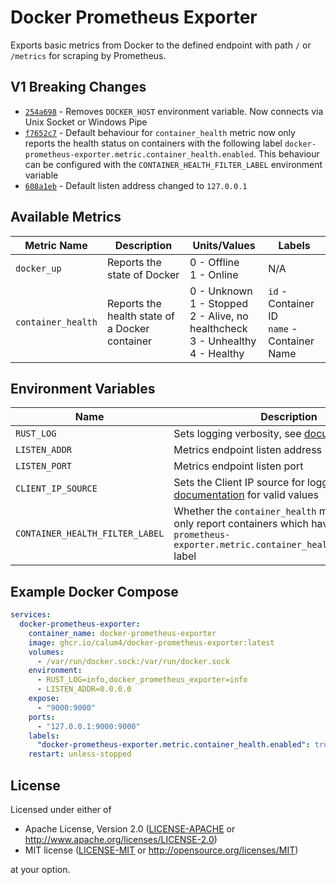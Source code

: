 # Docker Prometheus Exporter

Exports basic metrics from Docker to the defined endpoint with path `/` or `/metrics` for scraping by Prometheus.

## V1 Breaking Changes 

- [`254a698`](https://github.com/Calum4/docker-prometheus-exporter/commit/254a698bf7ff0f02545208ff512a98ee5ef3cce6) - Removes `DOCKER_HOST` environment variable. Now
  connects via Unix Socket or Windows Pipe
- [`f7652c7`](https://github.com/Calum4/docker-prometheus-exporter/commit/f7652c7123f5d29774938d2c5af700f85cc7d516) - Default behaviour for `container_health` metric now only reports the health status on containers with the following label `docker-prometheus-exporter.metric.container_health.enabled`. This behaviour can be configured with the `CONTAINER_HEALTH_FILTER_LABEL` environment variable
- [`608a1eb`](https://github.com/Calum4/docker-prometheus-exporter/commit/608a1eb26b13a7667b28584d0a087ddc8f043d68) - Default listen address changed to `127.0.0.1`

## Available Metrics
| Metric Name        | Description                                    | Units/Values                                                                                | Labels                                          |
|--------------------|------------------------------------------------|---------------------------------------------------------------------------------------------|-------------------------------------------------|
| `docker_up`        | Reports the state of Docker                    | 0 - Offline<br/>1 - Online                                                                  | N/A                                             |
| `container_health` | Reports the health state of a Docker container | 0 - Unknown<br/>1 - Stopped<br/>2 - Alive, no healthcheck<br/>3 - Unhealthy<br/>4 - Healthy | `id` - Container ID<br/>`name` - Container Name |

## Environment Variables

| Name                            | Description                                                                                                                                                | Default       |
|---------------------------------|------------------------------------------------------------------------------------------------------------------------------------------------------------|---------------|
| `RUST_LOG`                      | Sets logging verbosity, see [documentation](https://docs.rs/tracing-subscriber/0.3.18/tracing_subscriber/filter/struct.EnvFilter.html#directives)          | `info`        |
| `LISTEN_ADDR`                   | Metrics endpoint listen address                                                                                                                            | `127.0.0.1`   |
| `LISTEN_PORT`                   | Metrics endpoint listen port                                                                                                                               | `9000`        |
| `CLIENT_IP_SOURCE`              | Sets the Client IP source for logging, see [documentation](https://github.com/imbolc/axum-client-ip/blob/v1.0.0/src/lib.rs) for valid values               | `ConnectInfo` |
| `CONTAINER_HEALTH_FILTER_LABEL` | Whether the `container_health` metric should only report containers which have the `docker-prometheus-exporter.metric.container_health.enabled=true` label | `true`        |

## Example Docker Compose
```yaml
services:
  docker-prometheus-exporter:
    container_name: docker-prometheus-exporter
    image: ghcr.io/calum4/docker-prometheus-exporter:latest
    volumes:
      - /var/run/docker.sock:/var/run/docker.sock
    environment:
      - RUST_LOG=info,docker_prometheus_exporter=info
      - LISTEN_ADDR=0.0.0.0
    expose:
      - "9000:9000"
    ports:
      - "127.0.0.1:9000:9000"
    labels:
      "docker-prometheus-exporter.metric.container_health.enabled": true
    restart: unless-stopped
```

## License

Licensed under either of

* Apache License, Version 2.0
  ([LICENSE-APACHE](LICENSE-APACHE) or http://www.apache.org/licenses/LICENSE-2.0)
* MIT license
  ([LICENSE-MIT](LICENSE-MIT) or http://opensource.org/licenses/MIT)

at your option.

